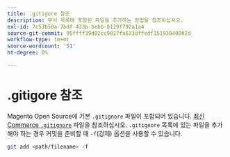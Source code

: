 ```yaml
---
title: .gitigore 참조
description: 무시 목록에 포함된 파일을 추가하는 방법을 참조하십시오.
exl-id: 7c53b50a-7bdf-433b-bebb-0129f792a1a4
source-git-commit: 95ffff39d82cc9027fa633dffedf15193040802d
workflow-type: tm+mt
source-wordcount: '51'
ht-degree: 0%

---
```


# .gitigore 참조

Magento Open Source에 기본 `.gitignore` 파일이 포함되어 있습니다. [최신 Commerce `.gitignore`](https://raw.githubusercontent.com/magento/magento2/2.4/.gitignore) 파일을 참조하십시오. `.gitignore` 목록에 있는 파일을 추가해야 하는 경우 커밋을 준비할 때 `-f`(강제) 옵션을 사용할 수 있습니다.

```bash
git add <path/filename> -f
```
